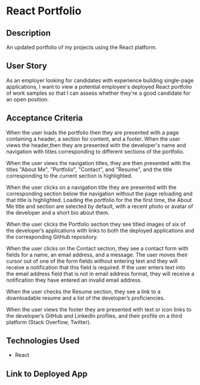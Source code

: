 # React Portfolio

## Description

An updated portfolio of my projects using the React platform.

## User Story

As an employer looking for candidates with experience building single-page applications, I want to view a potential employee's deployed React portfolio of work samples so that I can assess whether they're a good candidate for an open position.

## Acceptance Criteria

When the user loads the portfolio then they are presented with a page containing a header, a section for content, and a footer. When the user views the header,then they are presented with the developer's name and navigation with titles corresponding to different sections of the portfolio.

When the user views the navigation titles, they are then presented with the titles "About Me", "Portfolio", "Contact", and "Resume", and the title corresponding to the current section is highlighted.

When the user clicks on a navigation title they are presented with the corresponding section below the navigation without the page reloading and that title is highlighted. Loading the portfolio for the the first time, the About Me title and section are selected by default, with a recent photo or avatar of the developer and a short bio about them.

When the user clicks the Portfolio section they see titled images of six of the developer’s applications with links to both the deployed applications and the corresponding GitHub repository.

When the user clicks on the Contact section, they see a contact form with fields for a name, an email address, and a message. The user moves their cursor out of one of the form fields without entering text and they will receive a notification that this field is required. If the user enters text into the email address field that is not in email address format, they will receive a notification they have entered an invalid email address.

When the user checks the Resume section, they see a link to a downloadable resume and a list of the developer’s proficiencies.

When the user views the footer they are presented with text or icon links to the developer’s GitHub and LinkedIn profiles, and their profile on a third platform (Stack Overflow, Twitter). 

## Technologies Used

* React

## Link to Deployed App